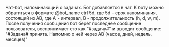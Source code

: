 Чат-бот, напоминающий о задачах.
Бот добавляется в чат. К боту можно обратиться в формате @bot_name ctrl 5d, где 5d - срок напоминания, состоящий из АВ, где А - интервал, В - продолжительность (h, d, w, m). 
После получения сообщения бот берёт последнее сообщение пользователя, воспринимает его как "#задачу#" и выводит сообщение:
"#Задача# принята. Напомню о ней через АВ (часов, дней, недель, месяцев)"
